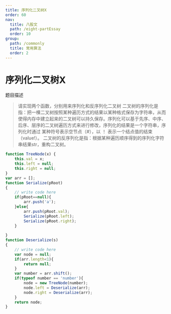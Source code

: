 ```yaml
---
title: 序列化二叉树X
order: 60
nav:
  title: 八股文
  path: /eight-partEssay
  order: 10
group:
  path: /commonly
  title: 常用算法
  order: 2
---
```



序列化二叉树X
===


题目描述

>请实现两个函数，分别用来序列化和反序列化二叉树
>二叉树的序列化是指：把一棵二叉树按照某种遍历方式的结果以某种格式保存为字符串，从而使得内存中建立起来的二叉树可以持久保存。序列化可以基于先序、中序、后序、层序的二叉树遍历方式来进行修改，序列化的结果是一个字符串，序列化时通过 某种符号表示空节点（#），以 ！ 表示一个结点值的结束（value!）。
>二叉树的反序列化是指：根据某种遍历顺序得到的序列化字符串结果str，重构二叉树。

```js
function TreeNode(x) {
    this.val = x;
    this.left = null;
    this.right = null;
}
var arr = [];
function Serialize(pRoot)
{
    // write code here
    if(pRoot==null){
        arr.push('a');
    }else{
        arr.push(pRoot.val);
        Serialize(pRoot.left);
        Serialize(pRoot.right);
    }
        
}
function Deserialize(s)
{
    // write code here
    var node = null;
    if(arr.length<1){
        return null;
    }
    var number = arr.shift();
    if(typeof number == 'number'){
        node = new TreeNode(number);
        node.left = Deserialize(arr);
        node.right = Deserialize(arr);
    }
    return node;
}
```

